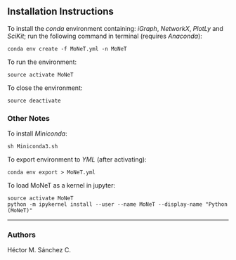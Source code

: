 
## Installation Instructions

To install the *conda* environment containing: _iGraph_, _NetworkX_, _PlotLy_  and _SciKit_; run the following command in terminal (requires _Anaconda_):

```
conda env create -f MoNeT.yml -n MoNeT
```

To run the environment:

```
source activate MoNeT
```

To close the environment:

```
source deactivate
```

### Other Notes

To install *Miniconda*:

```
sh Miniconda3.sh
```

To export environment to *YML* (after activating):

```
conda env export > MoNeT.yml
```

To load MoNeT as a kernel in jupyter:

```
source activate MoNeT
python -m ipykernel install --user --name MoNeT --display-name "Python (MoNeT)"
```

<hr>

### Authors

Héctor M. Sánchez C.
